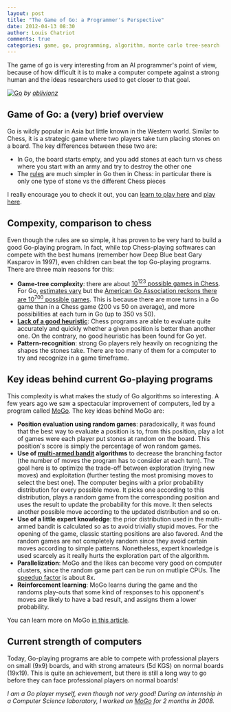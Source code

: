```yaml
---
layout: post
title: "The Game of Go: a Programmer's Perspective"
date: 2012-04-13 08:30
author: Louis Chatriot
comments: true
categories: game, go, programming, algorithm, monte carlo tree-search
---
```



The game of go is very interesting from an AI programmer's point of
view, because of how difficult it is to make a computer compete against
a strong human and the ideas researchers used to get closer to that goal.  


[![Go](http://farm1.staticflickr.com/134/322662164_0260e91add_n.jpg)](http://www.flickr.com/photos/92544159@N00/322662164/)
*by [oblivionz](http://www.flickr.com/photos/obli/ "Author")*  


## Game of Go: a (very) brief overview
Go is wildly popular in Asia but little known in the Western world. Similar to Chess, it is a strategic game where two players take
turn placing stones on a board. The key differences between these
two are:  

* In Go, the board starts empty, and you add stones at each turn vs
  chess where you start with an army and try to destroy the other one
* The [rules](http://senseis.xmp.net/?RulesOfGoIntroductory) are much simpler in Go then in Chess: in particular there is only one type of stone vs the different Chess pieces

I really encourage you to check it out, you can [learn to play here](http://senseis.xmp.net/?RulesOfGoIntroductory) and [play here](http://www.gokgs.com/).


## Compexity, comparison to chess
Even though the rules are so simple, it has proven to be very hard to
build a good Go-playing program. In fact, while top Chess-playing
softwares can compete with the best humans (remember how Deep Blue beat
Gary Kasparov in 1997), even children can beat the top Go-playing
programs. There are three main reasons for this:  

* **Game-tree complexity**: there are about [10<sup>123</sup> possible games
  in Chess](http://en.wikipedia.org/wiki/Shannon_number). For Go,
[estimates vary](http://en.wikipedia.org/wiki/Go_and_mathematics) but
the [American Go Association reckons there are 10<sup>700</sup> possible
games](http://www.usgo.org/resources/topten.html). This is because there
are more turns in a Go game than in a Chess game (200 vs 50 on average),
and more possibilities at each turn in Go (up to 350 vs 50).
* **[Lack of a good heuristic](http://en.wikipedia.org/wiki/Evaluation_function)**: Chess programs are able to evaluate quite accurately and quickly whether a given position is better than another one. On the contrary, no good heuristic has been found for Go yet.
* **Pattern-recognition**: strong Go players rely heavily on recognizing
  the shapes the stones take. There are too many of them for a computer
to try and recognize in a game timeframe.


## Key ideas behind current Go-playing programs
This complexity is what makes the study of Go algorithms so interesting.
A few years ago we saw a spectacular improvement of computers, led by a
program called [MoGo](http://www.lri.fr/~teytaud/mogo.html). The key
ideas behind MoGo are:  

* **Position evaluation using random games**: paradoxically, it was
  found that the best way to evaluate a position is to, from this
position, play a lot of games were each player put stones at random
on the board. This position's score is simply the percentage of won
random games.
* **Use of [multi-armed bandit](http://en.wikipedia.org/wiki/Multi-armed_bandit) algorithms** to decrease the branching factor (the number of moves the program has to consider at each turn). The goal here is to optimize the trade-off between exploration (trying new moves) and exploitation (further testing the most promising moves to select the best one). The computer begins with a prior probability distribution for every possible move. It picks one according to this distribution, plays a random game from the corresponding position and uses the result to update the probability for this move. It then selects another possible move according to the updated distribution and so on.
* **Use of a little expert knowledge**: the prior distribution used in the
multi-armed bandit is calculated so as to avoid trivially stupid moves.
For the opening of the game, classic starting positions are also
favored. And the random games are not completely random since they avoid
certain moves according to simple patterns. Nonetheless, expert
knowledge is used scarcely as it really hurts the exploration part of
the algorithm.
* **Parallelization**: MoGo and the likes can become very good on
  computer clusters, since the random game part can be run on mutliple
CPUs. The [speedup factor](http://en.wikipedia.org/wiki/Amdahl's_law) is
about 8x.
* **Reinforcement learning**: MoGo learns during the game and the
  randoms play-outs that some kind of responses to his opponent's moves are likely to have a bad
result, and assigns them a lower probability.  

You can learn more on MoGo [in this article](http://www.pleinsud.u-psud.fr/specialR2008/en/12_GOthique.pdf).  


## Current strength of computers
Today, Go-playing programs are able to compete with professional players on small (9x9) boards, and with strong amateurs (5d KGS) on normal boards (19x19). This is quite an achievement, but there is still a long way to go before they can face professional players on normal boards!



*I am a Go player myself, even though not very good! During an
internship in a Computer Science laboratory, I worked on [MoGo](http://www.lri.fr/~teytaud/mogo.html) for 2 months in 2008.*
